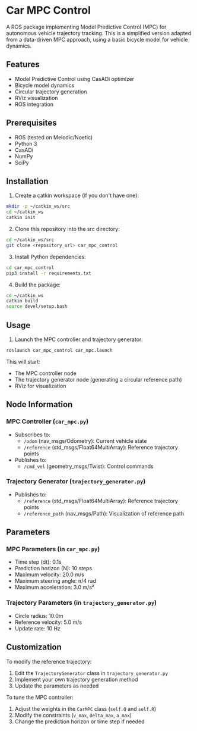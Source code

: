 # Car MPC Control

A ROS package implementing Model Predictive Control (MPC) for autonomous vehicle trajectory tracking. This is a simplified version adapted from a data-driven MPC approach, using a basic bicycle model for vehicle dynamics.

## Features

- Model Predictive Control using CasADi optimizer
- Bicycle model dynamics
- Circular trajectory generation
- RViz visualization
- ROS integration

## Prerequisites

- ROS (tested on Melodic/Noetic)
- Python 3
- CasADi
- NumPy
- SciPy

## Installation

1. Create a catkin workspace (if you don't have one):
```bash
mkdir -p ~/catkin_ws/src
cd ~/catkin_ws
catkin init
```

2. Clone this repository into the src directory:
```bash
cd ~/catkin_ws/src
git clone <repository_url> car_mpc_control
```

3. Install Python dependencies:
```bash
cd car_mpc_control
pip3 install -r requirements.txt
```

4. Build the package:
```bash
cd ~/catkin_ws
catkin build
source devel/setup.bash
```

## Usage

1. Launch the MPC controller and trajectory generator:
```bash
roslaunch car_mpc_control car_mpc.launch
```

This will start:
- The MPC controller node
- The trajectory generator node (generating a circular reference path)
- RViz for visualization

## Node Information

### MPC Controller (`car_mpc.py`)
- Subscribes to:
  - `/odom` (nav_msgs/Odometry): Current vehicle state
  - `/reference` (std_msgs/Float64MultiArray): Reference trajectory points
- Publishes to:
  - `/cmd_vel` (geometry_msgs/Twist): Control commands

### Trajectory Generator (`trajectory_generator.py`)
- Publishes to:
  - `/reference` (std_msgs/Float64MultiArray): Reference trajectory points
  - `/reference_path` (nav_msgs/Path): Visualization of reference path

## Parameters

### MPC Parameters (in `car_mpc.py`)
- Time step (dt): 0.1s
- Prediction horizon (N): 10 steps
- Maximum velocity: 20.0 m/s
- Maximum steering angle: π/4 rad
- Maximum acceleration: 3.0 m/s²

### Trajectory Parameters (in `trajectory_generator.py`)
- Circle radius: 10.0m
- Reference velocity: 5.0 m/s
- Update rate: 10 Hz

## Customization

To modify the reference trajectory:
1. Edit the `TrajectoryGenerator` class in `trajectory_generator.py`
2. Implement your own trajectory generation method
3. Update the parameters as needed

To tune the MPC controller:
1. Adjust the weights in the `CarMPC` class (`self.Q` and `self.R`)
2. Modify the constraints (`v_max`, `delta_max`, `a_max`)
3. Change the prediction horizon or time step if needed 